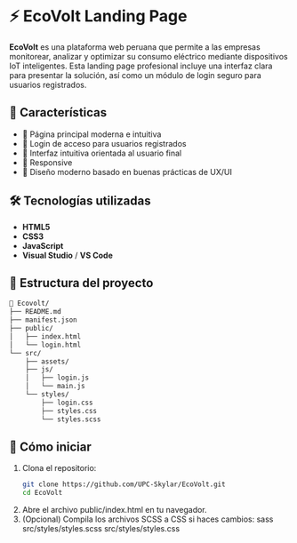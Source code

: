 # ⚡ EcoVolt Landing Page

**EcoVolt** es una plataforma web peruana que permite a las empresas monitorear, analizar y optimizar su consumo eléctrico mediante dispositivos IoT inteligentes. Esta landing page profesional incluye una interfaz clara para presentar la solución, así como un módulo de login seguro para usuarios registrados.

## 🚀 Características

- 🎯 Página principal moderna e intuitiva
- 🔐 Login de acceso para usuarios registrados
- 🧠 Interfaz intuitiva orientada al usuario final
- 📱 Responsive
- 🌱 Diseño moderno basado en buenas prácticas de UX/UI

## 🛠️ Tecnologías utilizadas

- **HTML5**
- **CSS3**
- **JavaScript**
- **Visual Studio** / **VS Code**

## 📁 Estructura del proyecto

```bash
📂 Ecovolt/
├── README.md
├── manifest.json
├── public/
│   ├── index.html
│   └── login.html
└── src/
    ├── assets/
    ├── js/
    │   ├── login.js
    │   └── main.js
    └── styles/
        ├── login.css
        ├── styles.css
        └── styles.scss
```
## 🚀 Cómo iniciar

1. Clona el repositorio:
   ```bash
   git clone https://github.com/UPC-Skylar/EcoVolt.git
   cd EcoVolt
2.	Abre el archivo public/index.html en tu navegador.
3.	(Opcional) Compila los archivos SCSS a CSS si haces cambios:
sass src/styles/styles.scss src/styles/styles.css
